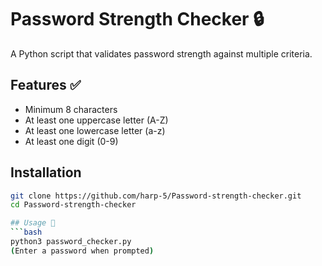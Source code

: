 # Password Strength Checker 🔒

A Python script that validates password strength against multiple criteria.

## Features ✅
- Minimum 8 characters
- At least one uppercase letter (A-Z)
- At least one lowercase letter (a-z)
- At least one digit (0-9)

## Installation
```bash
git clone https://github.com/harp-5/Password-strength-checker.git
cd Password-strength-checker

## Usage 🚀
```bash
python3 password_checker.py
(Enter a password when prompted)
